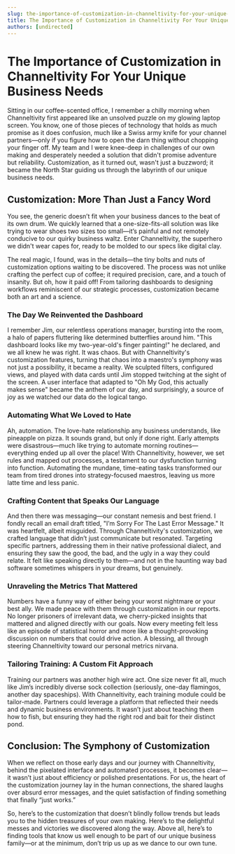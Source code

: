 ```yaml
---
slug: the-importance-of-customization-in-channeltivity-for-your-unique-business-needs
title: The Importance of Customization in Channeltivity For Your Unique Business Needs
authors: [undirected]
---
```



# The Importance of Customization in Channeltivity For Your Unique Business Needs

Sitting in our coffee-scented office, I remember a chilly morning when Channeltivity first appeared like an unsolved puzzle on my glowing laptop screen. You know, one of those pieces of technology that holds as much promise as it does confusion, much like a Swiss army knife for your channel partners—only if you figure how to open the darn thing without chopping your finger off. My team and I were knee-deep in challenges of our own making and desperately needed a solution that didn't promise adventure but reliability. Customization, as it turned out, wasn't just a buzzword; it became the North Star guiding us through the labyrinth of our unique business needs.

## Customization: More Than Just a Fancy Word

You see, the generic doesn’t fit when your business dances to the beat of its own drum. We quickly learned that a one-size-fits-all solution was like trying to wear shoes two sizes too small—it’s painful and not remotely conducive to our quirky business waltz. Enter Channeltivity, the superhero we didn't wear capes for, ready to be molded to our specs like digital clay.

The real magic, I found, was in the details—the tiny bolts and nuts of customization options waiting to be discovered. The process was not unlike crafting the perfect cup of coffee; it required precision, care, and a touch of insanity. But oh, how it paid off! From tailoring dashboards to designing workflows reminiscent of our strategic processes, customization became both an art and a science.

### The Day We Reinvented the Dashboard

I remember Jim, our relentless operations manager, bursting into the room, a halo of papers fluttering like determined butterflies around him. "This dashboard looks like my two-year-old's finger painting!" he declared, and we all knew he was right. It was chaos. But with Channeltivity's customization features, turning that chaos into a maestro's symphony was not just a possibility, it became a reality. We sculpted filters, configured views, and played with data cards until Jim stopped twitching at the sight of the screen. A user interface that adapted to "Oh My God, this actually makes sense" became the anthem of our day, and surprisingly, a source of joy as we watched our data do the logical tango.

### Automating What We Loved to Hate

Ah, automation. The love-hate relationship any business understands, like pineapple on pizza. It sounds grand, but only if done right. Early attempts were disastrous—much like trying to automate morning routines—everything ended up all over the place! With Channeltivity, however, we set rules and mapped out processes, a testament to our dysfunction turning into function. Automating the mundane, time-eating tasks transformed our team from tired drones into strategy-focused maestros, leaving us more latte time and less panic.

### Crafting Content that Speaks Our Language

And then there was messaging—our constant nemesis and best friend. I fondly recall an email draft titled, "I’m Sorry For The Last Error Message." It was heartfelt, albeit misguided. Through Channeltivity's customization, we crafted language that didn’t just communicate but resonated. Targeting specific partners, addressing them in their native professional dialect, and ensuring they saw the good, the bad, and the ugly in a way they could relate. It felt like speaking directly to them—and not in the haunting way bad software sometimes whispers in your dreams, but genuinely.

### Unraveling the Metrics That Mattered

Numbers have a funny way of either being your worst nightmare or your best ally. We made peace with them through customization in our reports. No longer prisoners of irrelevant data, we cherry-picked insights that mattered and aligned directly with our goals. Now every meeting felt less like an episode of statistical horror and more like a thought-provoking discussion on numbers that could drive action. A blessing, all through steering Channeltivity toward our personal metrics nirvana.

### Tailoring Training: A Custom Fit Approach

Training our partners was another high wire act. One size never fit all, much like Jim’s incredibly diverse sock collection (seriously, one-day flamingos, another day spaceships). With Channeltivity, each training module could be tailor-made. Partners could leverage a platform that reflected their needs and dynamic business environments. It wasn’t just about teaching them how to fish, but ensuring they had the right rod and bait for their distinct pond.

## Conclusion: The Symphony of Customization

When we reflect on those early days and our journey with Channeltivity, behind the pixelated interface and automated processes, it becomes clear—it wasn’t just about efficiency or polished presentations. For us, the heart of the customization journey lay in the human connections, the shared laughs over absurd error messages, and the quiet satisfaction of finding something that finally “just works.”

So, here’s to the customization that doesn’t blindly follow trends but leads you to the hidden treasures of your own making. Here’s to the delightful messes and victories we discovered along the way. Above all, here’s to finding tools that know us well enough to be part of our unique business family—or at the minimum, don’t trip us up as we dance to our own tune.